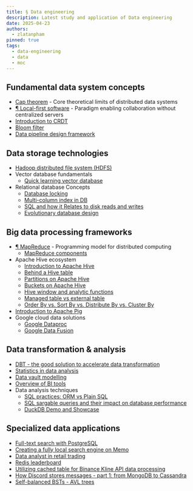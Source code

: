 ```yaml
---
title: § Data engineering
description: Latest study and application of Data engineering
date: 2025-04-23
authors:
  - zlatanpham
pinned: true
tags:
  - data-engineering
  - data
  - moc
---
```



## Fundamental data system concepts
- [Cap theorem](cap-theorem.md) - Core theoretical limits of distributed data systems
- [¶ Local-first software](local-first-software.md) - Paradigm enabling collaboration without centralized servers
- [Introduction to CRDT](introduction-to-crdt.md)
- [Bloom filter](bloom-filter.md)
- [Data pipeline design framework](data-pipeline-design-framework.md)

## Data storage technologies
- [Hadoop distributed file system (HDFS)](hadoop-distributed-file-system-hdfs.md)
- Vector database fundamentals
  - [Quick learning vector database](quick-learning-vector-database.md)
- Relational database Concepts
  - [Database locking](database-locking.md)
  - [Multi-column index in DB](202301191192-multi-column-index-in-db.md)
  - [SQL and how it Relates to disk reads and writes](sql-and-how-it-relates-to-disk-reads-and-writes.md)
  - [Evolutionary database design](evolutionary-database-design.md)

## Big data processing frameworks
- [¶ MapReduce](mapreduce.md) - Programming model for distributed computing
  - [MapReduce components](mapreduce-components.md)
- Apache Hive ecosystem
  - [Introduction to Apache Hive](introduction-to-apache-hive.md)
  - [Behind a Hive table](behind-a-hive-table.md)
  - [Partitions on Apache Hive](partitions-on-apache-hive.md)
  - [Buckets on Apache Hive](buckets-on-apache-hive.md)
  - [Hive window and analytic functions](hive-window-and-analytic-functions.md)
  - [Managed table vs external table](managed-table-vs-external-table.md)
  - [Order By vs. Sort By vs. Distribute By vs. Cluster By](order-by-vs-sort-by-vs-distribute-by-vs-cluster-by.md)
- [Introduction to Apache Pig](introduction-to-apache-pig.md)
- Google cloud data solutions
  - [Google Dataproc](google-dataproc.md)
  - [Google Data Fusion](google-data-fusion.md)

## Data transformation & analysis
- [DBT - the good solution to accelerate data transformation](dbt-the-good-solution-to-accelerate-data-transformation.md)
- [Statistics in data analysis](statistics-in-data-analysis.md)
- [Data vault modelling](data-vault-modelling.md)
- [Overview of BI tools](overview-of-bi-tools.md)
- Data analysis techniques
  - [SQL practices: ORM vs Plain SQL](sql-practices-orm-vs-plain-sql.md)
  - [SQL sargable queries and their impact on database performance](sql-sargable-queries-and-their-impact-on-database-performance.md)
  - [DuckDB Demo and Showcase](duckdb-demo-and-showcase.md)

## Specialized data applications
- [Full-text search with PostgreSQL](full-text-search-with-postgresql.md)
- [Creating a fully local search engine on Memo](creating-a-fully-local-search-engine-on-memo.md)
- [Data analyst in retail trading](data-analyst-in-retail-trading.md)
- [Redis leaderboard](redis-leaderboard.md)
- [Utilizing cached table for Binance Kline API data processing](utilizing-cached-table-for-binance-kline-api-data-processing.md)
- [How Discord stores messages - part 1: from MongoDB to Cassandra](how-discord-stores-messages-part-1-from-mongodb-to-cassandra.md)
- [Self-balanced BSTs - AVL trees](self-balanced-bsts-avl-trees.md)
